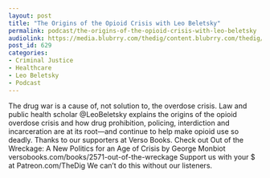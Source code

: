 ```yaml
---
layout: post
title: "The Origins of the Opioid Crisis with Leo Beletsky"
permalink: podcast/the-origins-of-the-opioid-crisis-with-leo-beletsky
audiolink: https://media.blubrry.com/thedig/content.blubrry.com/thedig/The_Dig_-_EP_71_-_Beletsky.mp3
post_id: 629
categories: 
- Criminal Justice
- Healthcare
- Leo Beletsky
- Podcast
---
```


The drug war is a cause of, not solution to, the overdose crisis. Law and public health scholar @LeoBeletsky explains the origins of the opioid overdose crisis and how drug prohibition, policing, interdiction and incarceration are at its root—and continue to help make opioid use so deadly. Thanks to our supporters at Verso Books. Check out Out of the Wreckage: A New Politics for an Age of Crisis by George Monbiot versobooks.com/books/2571-out-of-the-wreckage Support us with your $ at Patreon.com/TheDig We can’t do this without our listeners.